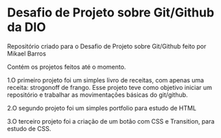 # Desafio de Projeto sobre Git/Github da DIO 
Repositório criado para o Desafio de Projeto sobre Git/Github feito por Mikael Barros

Contém os projetos feitos até o momento.

1.O primeiro projeto foi um simples livro de receitas, com apenas uma receita: strogonoff de frango. Esse projeto teve como objetivo iniciar um repositório e trabalhar as movimentações básicas do git/github.

2.O segundo projeto foi um simples portfolio para estudo de HTML

3.O terceiro projeto foi a criação de um botão com CSS e Transition, para estudo de CSS.
